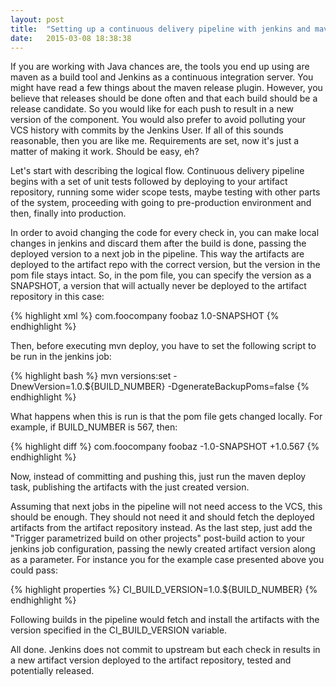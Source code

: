 ```yaml
---
layout: post
title:  "Setting up a continuous delivery pipeline with jenkins and maven"
date:   2015-03-08 18:38:38
---
```

If you are working with Java chances are, the tools you end up using are maven as a build tool and Jenkins as a continuous integration server. You might have read a few things about the maven release plugin. However, you believe that releases should be done often and that each build should be a release candidate. So you would like for each push to result in a new version of the component. You would also prefer to avoid polluting your VCS history with commits by the Jenkins User. If all of this sounds reasonable, then you are like me. Requirements are set, now it's just a matter of making it work. Should be easy, eh?
<p>
Let's start with describing the logical flow. Continuous delivery pipeline begins with a set of unit tests followed by deploying to your artifact repository, running some wider scope tests, maybe testing with other parts of the system, proceeding with going to pre-production environment and then, finally into production.
<p>
In order to avoid changing the code for every check in, you can make local changes in jenkins and discard them after the build is done, passing the deployed version to a next job in the pipeline. This way the artifacts are deployed to the artifact repo with the correct version, but the version in the pom file stays intact. So, in the pom file, you can specify the version as a SNAPSHOT, a version that will actually never be deployed to the artifact repository in this case:

{% highlight xml %}
<groupId>com.foocompany</groupId>
<artifactId>foobaz</artifactId>
<version>1.0-SNAPSHOT</version>
{% endhighlight %}

Then, before executing mvn deploy, you have to set the following script to be run in the jenkins job:

{% highlight bash %}
mvn versions:set -DnewVersion=1.0.${BUILD_NUMBER} -DgenerateBackupPoms=false
{% endhighlight %}

What happens when this is run is that the pom file gets changed locally. For example, if BUILD_NUMBER is 567, then:

{% highlight diff %}
<groupId>com.foocompany</groupId>
<artifactId>foobaz</artifactId>
-<version>1.0-SNAPSHOT</version>
+<version>1.0.567</version>
{% endhighlight %}

Now, instead of committing and pushing this, just run the maven deploy task, publishing the artifacts with the just created version.
<p>
Assuming that next jobs in the pipeline will not need access to the VCS, this should be enough. They should not need it and should fetch the deployed artifacts from the artifact repository instead. As the last step, just add the "Trigger parametrized build on other projects" post-build action to your jenkins job configuration, passing the newly created artifact version along as a parameter. For instance you for the example case presented above you could pass:

{% highlight properties %}
CI_BUILD_VERSION=1.0.${BUILD_NUMBER}
{% endhighlight %}

Following builds in the pipeline would fetch and install the artifacts with the version specified in the CI_BUILD_VERSION variable.
<p>
All done. Jenkins does not commit to upstream but each check in results in a new artifact version deployed to the artifact repository, tested and potentially released.
